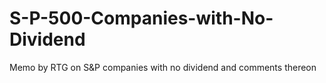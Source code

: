 # S-P-500-Companies-with-No-Dividend
Memo by RTG on S&amp;P companies with no dividend and comments thereon
